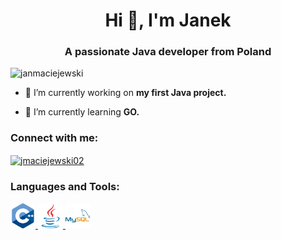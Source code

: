 <h1 align="center">Hi 👋, I'm Janek</h1>
<h3 align="center">A passionate Java developer from Poland</h3>

<p align="left"> <img src="https://komarev.com/ghpvc/?username=janmaciejewski&label=Profile%20views&color=0e75b6&style=flat" alt="janmaciejewski" /> </p>

- 🔭 I’m currently working on **my first Java project.**

- 🌱 I’m currently learning **GO.**

<h3 align="left">Connect with me:</h3>
<p align="left">
<a href="https://linkedin.com/in/jmaciejewski02" target="blank"><img align="center" src="https://raw.githubusercontent.com/rahuldkjain/github-profile-readme-generator/master/src/images/icons/Social/linked-in-alt.svg" alt="jmaciejewski02" height="30" width="40" /></a>
</p>

<h3 align="left">Languages and Tools:</h3>
<p align="left"> <a href="https://www.w3schools.com/cpp/" target="_blank" rel="noreferrer"> <img src="https://raw.githubusercontent.com/devicons/devicon/master/icons/cplusplus/cplusplus-original.svg" alt="cplusplus" width="40" height="40"/> </a> <a href="https://www.java.com" target="_blank" rel="noreferrer"> <img src="https://raw.githubusercontent.com/devicons/devicon/master/icons/java/java-original.svg" alt="java" width="40" height="40"/> </a> <a href="https://www.mysql.com/" target="_blank" rel="noreferrer"> <img src="https://raw.githubusercontent.com/devicons/devicon/master/icons/mysql/mysql-original-wordmark.svg" alt="mysql" width="40" height="40"/> </a> </p>

